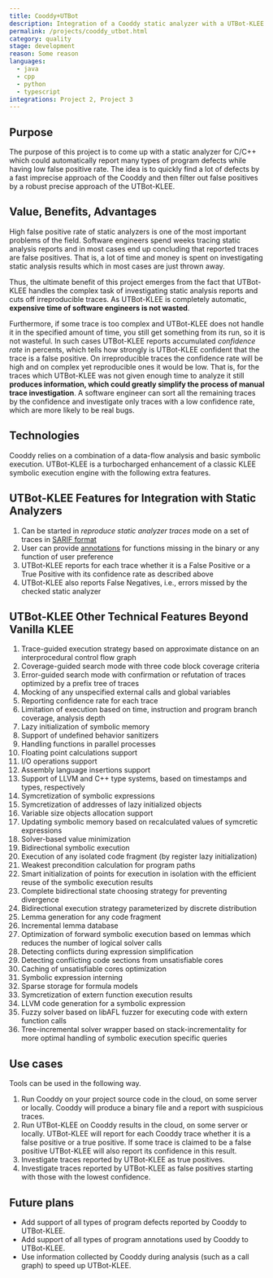 ```yaml
---
title: Cooddy+UTBot
description: Integration of a Cooddy static analyzer with a UTBot-KLEE symbolic execution virtual machine.
permalink: /projects/cooddy_utbot.html
category: quality
stage: development
reason: Some reason
languages:
  - java
  - cpp
  - python
  - typescript
integrations: Project 2, Project 3
---
```


## Purpose
The purpose of this project is to come up with a static analyzer for C/C++ which could automatically report many types of program defects while having low false positive rate.
The idea is to quickly find a lot of defects by a fast imprecise approach of the Cooddy and then filter out false positives by a robust precise approach of the UTBot-KLEE.

## Value, Benefits, Advantages
High false positive rate of static analyzers is one of the most important problems of the field.
Software engineers spend weeks tracing static analysis reports and in most cases end up concluding that reported traces are false positives. That is, a lot of time and money is spent on investigating static analysis results which in most cases are just thrown away.

Thus, the ultimate benefit of this project emerges from the fact that UTBot-KLEE handles the complex task of investigating static analysis reports and cuts off irreproducible traces. As UTBot-KLEE is completely automatic, **expensive time of software engineers is not wasted**.

Furthermore, if some trace is too complex and UTBot-KLEE does not handle it in the specified amount of time, you still get something from its run, so it is not wasteful. In such cases UTBot-KLEE reports accumulated *confidence rate* in percents, which tells how strongly is UTBot-KLEE confident that the trace is a false positive. On irreproducible traces the confidence rate will be high and on complex yet reproducible ones it would be low.
That is, for the traces which UTBot-KLEE was not given enough time to analyze it still **produces information, which could greatly simplify the process of manual trace investigation**. A software engineer can sort all the remaining traces by the confidence and investigate only traces with a low confidence rate, which are more likely to be real bugs.

## Technologies

Cooddy relies on a combination of a data-flow analysis and basic symbolic execution.
UTBot-KLEE is a turbocharged enhancement of a classic KLEE symbolic execution engine with the following extra features.

## UTBot-KLEE Features for Integration with Static Analyzers
1. Can be started in *reproduce static analyzer traces* mode on a set of traces in [SARIF format](https://github.com/UnitTestBot/klee/blob/main/test/Industry/test.c.sarif)
2. User can provide [annotations](https://github.com/UnitTestBot/klee/discussions/92) for functions missing in the binary or any function of user preference
3. UTBot-KLEE reports for each trace whether it is a False Positive or a True Positive with its confidence rate as described above
4. UTBot-KLEE also reports False Negatives, i.e., errors missed by the checked static analyzer

## UTBot-KLEE Other Technical Features Beyond Vanilla KLEE
1. Trace-guided execution strategy based on approximate distance on an interprocedural control flow graph
2. Coverage-guided search mode with three code block coverage criteria
3. Error-guided search mode with confirmation or refutation of traces optimized by a prefix tree of traces
4. Mocking of any unspecified external calls and global variables
5. Reporting confidence rate for each trace
6. Limitation of execution based on time, instruction and program branch coverage, analysis depth
7. Lazy initialization of symbolic memory
8. Support of undefined behavior sanitizers
9. Handling functions in parallel processes
10. Floating point calculations support
11. I/O operations support
12. Assembly language insertions support
13. Support of LLVM and C++ type systems, based on timestamps and types, respectively
14. Symcretization of symbolic expressions
15. Symcretization of addresses of lazy initialized objects
16. Variable size objects allocation support
17. Updating symbolic memory based on recalculated values of symcretic expressions
18. Solver-based value minimization
19. Bidirectional symbolic execution
21. Execution of any isolated code fragment (by register lazy initialization)
22. Weakest precondition calculation for program paths
23. Smart initialization of points for execution in isolation with the efficient reuse of the symbolic execution results
24. Complete bidirectional state choosing strategy for preventing divergence
25. Bidirectional execution strategy parameterized by discrete distribution
26. Lemma generation for any code fragment
27. Incremental lemma database
28. Optimization of forward symbolic execution based on lemmas which reduces the number of logical solver calls
29. Detecting conflicts during expression simplification
30. Detecting conflicting code sections from unsatisfiable cores
31. Caching of unsatisfiable cores optimization
32. Symbolic expression interning
33. Sparse storage for formula models
34. Symcretization of extern function execution results
35. LLVM code generation for a symbolic expression
36. Fuzzy solver based on libAFL fuzzer for executing code with extern function calls
37. Tree-incremental solver wrapper based on stack-incrementality for more optimal handling of symbolic execution specific queries

## Use cases
Tools can be used in the following way.
1. Run Cooddy on your project source code in the cloud, on some server or locally. Cooddy will produce a binary file and a report with suspicious traces.
2. Run UTBot-KLEE on Cooddy results in the cloud, on some server or locally. UTBot-KLEE will report for each Cooddy trace whether it is a false positive or a true positive. If some trace is claimed to be a false positive UTBot-KLEE will also report its confidence in this result.
3. Investigate traces reported by UTBot-KLEE as true positives.
4. Investigate traces reported by UTBot-KLEE as false positives starting with those with the lowest confidence.

## Future plans
- Add support of all types of program defects reported by Cooddy to UTBot-KLEE.
- Add support of all types of program annotations used by Cooddy to UTBot-KLEE.
- Use information collected by Cooddy during analysis (such as a call graph) to speed up UTBot-KLEE.
